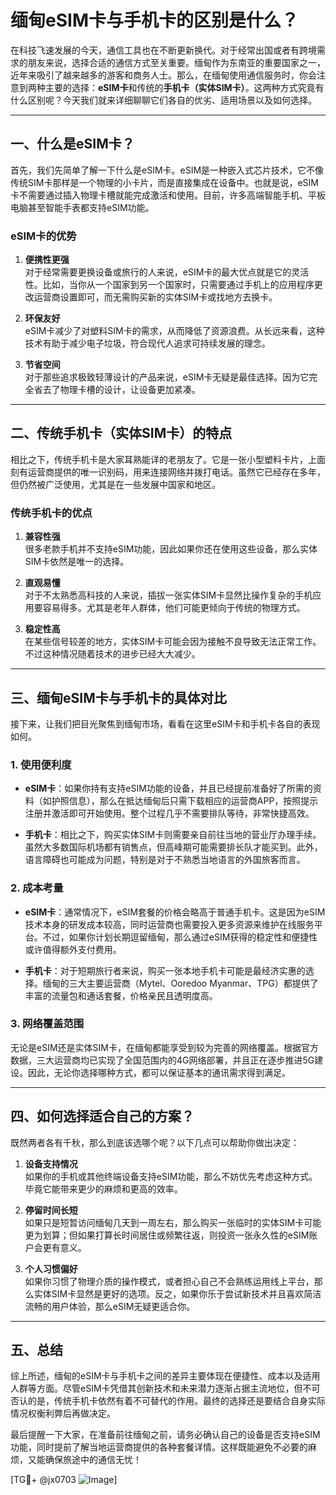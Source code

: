# 缅甸eSIM卡与手机卡的区别是什么？

在科技飞速发展的今天，通信工具也在不断更新换代。对于经常出国或者有跨境需求的朋友来说，选择合适的通信方式至关重要。缅甸作为东南亚的重要国家之一，近年来吸引了越来越多的游客和商务人士。那么，在缅甸使用通信服务时，你会注意到两种主要的选择：**eSIM卡**和传统的**手机卡（实体SIM卡）**。这两种方式究竟有什么区别呢？今天我们就来详细聊聊它们各自的优劣、适用场景以及如何选择。

---

## 一、什么是eSIM卡？

首先，我们先简单了解一下什么是eSIM卡。eSIM是一种嵌入式芯片技术，它不像传统SIM卡那样是一个物理的小卡片，而是直接集成在设备中。也就是说，eSIM卡不需要通过插入物理卡槽就能完成激活和使用。目前，许多高端智能手机、平板电脑甚至智能手表都支持eSIM功能。

### eSIM卡的优势

1. **便携性更强**  
   对于经常需要更换设备或旅行的人来说，eSIM卡的最大优点就是它的灵活性。比如，当你从一个国家到另一个国家时，只需要通过手机上的应用程序更改运营商设置即可，而无需购买新的实体SIM卡或找地方去换卡。

2. **环保友好**  
   eSIM卡减少了对塑料SIM卡的需求，从而降低了资源浪费。从长远来看，这种技术有助于减少电子垃圾，符合现代人追求可持续发展的理念。

3. **节省空间**  
   对于那些追求极致轻薄设计的产品来说，eSIM卡无疑是最佳选择。因为它完全省去了物理卡槽的设计，让设备更加紧凑。

---

## 二、传统手机卡（实体SIM卡）的特点

相比之下，传统手机卡是大家耳熟能详的老朋友了。它是一张小型塑料卡片，上面刻有运营商提供的唯一识别码，用来连接网络并拨打电话。虽然它已经存在多年，但仍然被广泛使用，尤其是在一些发展中国家和地区。

### 传统手机卡的优点

1. **兼容性强**  
   很多老款手机并不支持eSIM功能，因此如果你还在使用这些设备，那么实体SIM卡依然是唯一的选择。

2. **直观易懂**  
   对于不太熟悉高科技的人来说，插拔一张实体SIM卡显然比操作复杂的手机应用要容易得多。尤其是老年人群体，他们可能更倾向于传统的物理方式。

3. **稳定性高**  
   在某些信号较差的地方，实体SIM卡可能会因为接触不良导致无法正常工作。不过这种情况随着技术的进步已经大大减少。

---

## 三、缅甸eSIM卡与手机卡的具体对比

接下来，让我们把目光聚焦到缅甸市场，看看在这里eSIM卡和手机卡各自的表现如何。

### 1. 使用便利度

- **eSIM卡**：如果你持有支持eSIM功能的设备，并且已经提前准备好了所需的资料（如护照信息），那么在抵达缅甸后只需下载相应的运营商APP，按照提示注册并激活即可开始使用。整个过程几乎不需要排队等待，非常快捷高效。
  
- **手机卡**：相比之下，购买实体SIM卡则需要亲自前往当地的营业厅办理手续。虽然大多数国际机场都有销售点，但高峰期可能需要排长队才能买到。此外，语言障碍也可能成为问题，特别是对于不熟悉当地语言的外国旅客而言。

### 2. 成本考量

- **eSIM卡**：通常情况下，eSIM套餐的价格会略高于普通手机卡。这是因为eSIM技术本身的研发成本较高，同时运营商也需要投入更多资源来维护在线服务平台。不过，如果你计划长期逗留缅甸，那么通过eSIM获得的稳定性和便捷性或许值得额外支付费用。

- **手机卡**：对于短期旅行者来说，购买一张本地手机卡可能是最经济实惠的选择。缅甸的三大主要运营商（Mytel、Ooredoo Myanmar、TPG）都提供了丰富的流量包和通话套餐，价格亲民且透明度高。

### 3. 网络覆盖范围

无论是eSIM还是实体SIM卡，在缅甸都能享受到较为完善的网络覆盖。根据官方数据，三大运营商均已实现了全国范围内的4G网络部署，并且正在逐步推进5G建设。因此，无论你选择哪种方式，都可以保证基本的通讯需求得到满足。

---

## 四、如何选择适合自己的方案？

既然两者各有千秋，那么到底该选哪个呢？以下几点可以帮助你做出决定：

1. **设备支持情况**  
   如果你的手机或其他终端设备支持eSIM功能，那么不妨优先考虑这种方式。毕竟它能带来更少的麻烦和更高的效率。

2. **停留时间长短**  
   如果只是短暂访问缅甸几天到一周左右，那么购买一张临时的实体SIM卡可能更为划算；但如果打算长时间居住或频繁往返，则投资一张永久性的eSIM账户会更有意义。

3. **个人习惯偏好**  
   如果你习惯了物理介质的操作模式，或者担心自己不会熟练运用线上平台，那么实体SIM卡显然是更好的选项。反之，如果你乐于尝试新技术并且喜欢简洁流畅的用户体验，那么eSIM无疑更适合你。

---

## 五、总结

综上所述，缅甸的eSIM卡与手机卡之间的差异主要体现在便捷性、成本以及适用人群等方面。尽管eSIM卡凭借其创新技术和未来潜力逐渐占据主流地位，但不可否认的是，传统手机卡依然有着不可替代的作用。最终的选择还是要结合自身实际情况权衡利弊后再做决定。

最后提醒一下大家，在准备前往缅甸之前，请务必确认自己的设备是否支持eSIM功能，同时提前了解当地运营商提供的各种套餐详情。这样既能避免不必要的麻烦，又能确保旅途中的通信无忧！

[TG💪+ @jx0703 ![Image](https://github.com/user-attachments/assets/dbca1d08-cadb-493c-b0ec-ad6f7a83f270)]